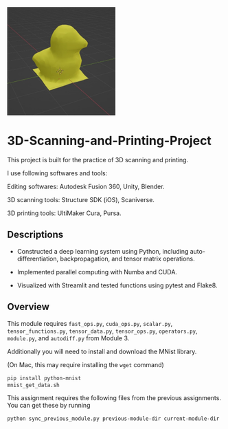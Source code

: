 <img src="./rubber duck.jpg" width="50%">

# 3D-Scanning-and-Printing-Project

This project is built for the practice of 3D scanning and printing.

I use following softwares and tools:

Editing softwares: Autodesk Fusion 360, Unity, Blender.

3D scanning tools: Structure SDK (iOS), Scaniverse.

3D printing tools: UltiMaker Cura, Pursa.


## Descriptions 

- Constructed a deep learning system using Python, including auto-differentiation, backpropagation, and tensor matrix operations.

- Implemented parallel computing with Numba and CUDA.

- Visualized with Streamlit and tested functions using pytest and Flake8.

## Overview

This module requires `fast_ops.py`, `cuda_ops.py`, `scalar.py`, `tensor_functions.py`, `tensor_data.py`, `tensor_ops.py`, `operators.py`, `module.py`, and `autodiff.py` from Module 3.


Additionally you will need to install and download the MNist library.

(On Mac, this may require installing the `wget` command)

```
pip install python-mnist
mnist_get_data.sh
```


This assignment requires the following files from the previous assignments. You can get these by running

```bash
python sync_previous_module.py previous-module-dir current-module-dir
```
